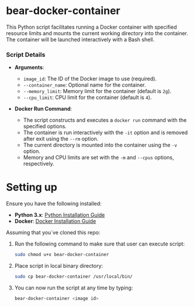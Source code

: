 # bear-docker-container

This Python script facilitates running a Docker container with specified resource limits and mounts the current working directory into the container. The container will be launched interactively with a Bash shell.

### Script Details

- **Arguments**:
  - `image_id`: The ID of the Docker image to use (required).
  - `--container_name`: Optional name for the container.
  - `--memory_limit`: Memory limit for the container (default is `2g`).
  - `--cpu_limit`: CPU limit for the container (default is `4`).

- **Docker Run Command**:
  - The script constructs and executes a `docker run` command with the specified options.
  - The container is run interactively with the `-it` option and is removed after exit using the `--rm` option.
  - The current directory is mounted into the container using the `-v` option.
  - Memory and CPU limits are set with the `-m` and `--cpus` options, respectively.

# Setting up

Ensure you have the following installed:
- **Python 3.x**: [Python Installation Guide](https://www.python.org/downloads/)
- **Docker**: [Docker Installation Guide](https://docs.docker.com/get-docker/)


Assuming that you`ve cloned this repo: 

1. Run the following command to make sure that user can execute script:
     ```sh
     sudo chmod u+x bear-docker-container
     ```

2. Place script in local binary directory:
     ```sh
     sudo cp bear-docker-container /usr/local/bin/
     ```

3. You can now run the script at any time by typing:
     ```sh
     bear-docker-container <image id>
     ```
